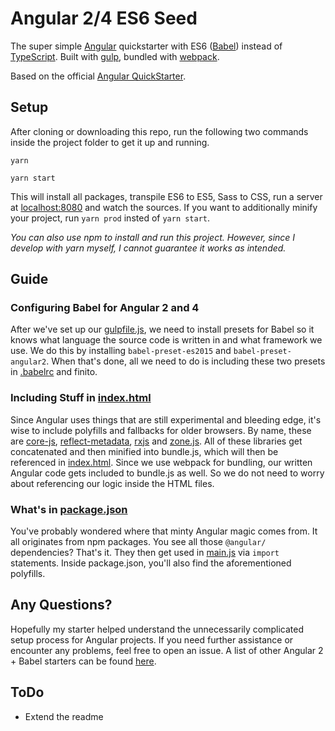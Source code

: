 # Angular 2/4 ES6 Seed
The super simple [Angular](https://angular.io/) quickstarter with ES6 ([Babel](https://babeljs.io/)) instead of [TypeScript](https://www.typescriptlang.org/). Built with [gulp](http://gulpjs.com/), bundled with [webpack](https://github.com/webpack/webpack).


Based on the official [Angular QuickStarter](https://angular.io/docs/ts/latest/quickstart.html).

## Setup
After cloning or downloading this repo, run the following two commands inside the project folder to get it up and running.

    yarn

    yarn start

This will install all packages, transpile ES6 to ES5, Sass to CSS, run a server at [localhost:8080](http://localhost:8080) and watch the sources. If you want to additionally minify your project, run `yarn prod` insted of `yarn start`.

_You can also use npm to install and run this project. However, since I develop with yarn myself, I cannot guarantee it works as intended._

## Guide
### Configuring Babel for Angular 2 and 4
After we've set up our [gulpfile.js](https://github.com/rbnlffl/angular-babel-seed/blob/master/gulpfile.js), we need to install presets for Babel so it knows what language the source code is written in and what framework we use. We do this by installing `babel-preset-es2015` and `babel-preset-angular2`. When that's done, all we need to do is including these two presets in [.babelrc](https://github.com/rbnlffl/angular-babel-seed/blob/master/.babelrc) and finito.

### Including Stuff in [index.html](https://github.com/rbnlffl/angular-babel-seed/blob/master/src/index.html)
Since Angular uses things that are still experimental and bleeding edge, it's wise to include polyfills and fallbacks for older browsers. By name, these are [core-js](https://github.com/zloirock/core-js), [reflect-metadata](https://www.npmjs.com/package/reflect-metadata), [rxjs](https://www.npmjs.com/package/rxjs) and [zone.js](https://github.com/angular/zone.js/). All of these libraries get concatenated and then minified into bundle.js, which will then be referenced in [index.html](https://github.com/rbnlffl/angular-babel-seed/blob/master/src/index.html). Since we use webpack for bundling, our written Angular code gets included to bundle.js as well. So we do not need to worry about referencing our logic inside the HTML files.

### What's in [package.json](https://github.com/rbnlffl/angular-babel-seed/blob/master/package.json)
You've probably wondered where that minty Angular magic comes from. It all originates from npm packages. You see all those `@angular/` dependencies? That's it. They then get used in [main.js](https://github.com/rbnlffl/angular-babel-seed/blob/master/src/js/main.js) via `import` statements. Inside package.json, you'll also find the aforementioned polyfills.

## Any Questions?
Hopefully my starter helped understand the unnecessarily complicated setup process for Angular projects. If you need further assistance or encounter any problems, feel free to open an issue. A list of other Angular 2 + Babel starters can be found [here](https://github.com/AngularClass/awesome-angular2#angular-2-in-babel).

## ToDo
* Extend the readme
